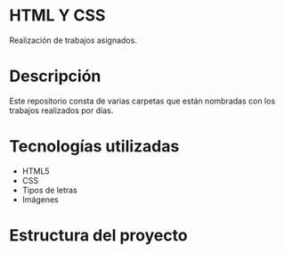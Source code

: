 # HTML Y CSS

Realización de trabajos asignados.

# Descripción

Este repositorio consta de varias carpetas que están nombradas con los trabajos realizados por días.

# Tecnologías utilizadas

- HTML5
- CSS
- Tipos de letras
- Imágenes

# Estructura del proyecto
